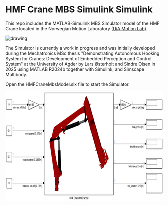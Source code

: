 # HMF Crane MBS Simulink Simulink

This repo includes the MATLAB-Simulink MBS Simulator model of the HMF Crane located in the Norwegian Motion Laboratory ([UiA Motion Lab](https://www.uia.no/motionlab)).

<img src="figs/HMFCraneMotionLab.jpg" alt="drawing" height="350"/> 

The Simulator is currently a work in progress and was initially developed during the Mechatronics MSc thesis "Demonstrating Autonomous Hooking System for Cranes: Development of Embedded Perception and Control System" at the University of Agder by Lars Østerholt and Sindre Olsen in 2025 using MATLAB R2024b together with Simulink, and Simscape Multibody.

Open the HMFCraneMbsModel.slx file to start the Simulator.

<img src="figs/SimulinkModel.png" alt="drawing" height="350"/> 